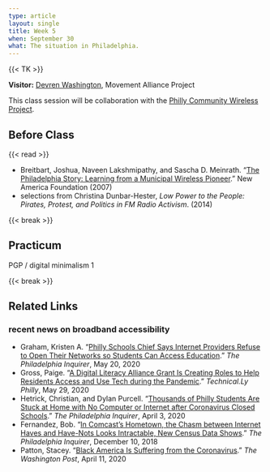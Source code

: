 ```yaml
---
type: article
layout: single
title: Week 5
when: September 30
what: The situation in Philadelphia.
---
```


{{< TK >}}

**Visitor:** [Devren Washington](https://movementalliance.org/staff/devren-washington/), Movement Alliance Project

This class session will be collaboration with the [Philly Community Wireless Project](https://phillycommunitywireless.com/).

## Before Class

{{< read >}}
- Breitbart, Joshua, Naveen Lakshmipathy, and Sascha D. Meinrath. “[The Philadelphia Story: Learning from a Municipal Wireless Pioneer](https://technical.ly/wp-content/uploads/2017/03/wireless-philadelphia-report-breitbart-et-al.pdf).” New America Foundation (2007)
- selections from Christina Dunbar-Hester, *Low Power to the People: Pirates, Protest, and Politics in FM Radio Activism*. (2014)

{{< break >}}

## Practicum

PGP / digital minimalism 1

{{< break >}}

## Related Links

### recent news on broadband accessibility

- Graham, Kristen A. “[Philly Schools Chief Says Internet Providers Refuse to Open Their Networks so Students Can Access Education](https://www.inquirer.com/education/internet-access-philadelphia-coronavirus-comcast-budget-council-hite-school-district-20200520.html).” *The Philadelphia Inquirer*, May 20, 2020
- Gross, Paige. “[A Digital Literacy Alliance Grant Is Creating Roles to Help Residents Access and Use Tech during the Pandemic](https://technical.ly/philly/2020/05/29/digital-literacy-alliance-grant-digital-navigator-help-residents-access-use-tech-during-pandemic/).” *Technical.Ly Philly*, May 29, 2020
- Hetrick, Christian, and Dylan Purcell. “[Thousands of Philly Students Are Stuck at Home with No Computer or Internet after Coronavirus Closed Schools](https://www.inquirer.com/education/coronavirus-students-digital-divide-philadelphia-comcast-20200403.html).” *The Philadelphia Inquirer*, April 3, 2020
- Fernandez, Bob. “[In Comcast’s Hometown, the Chasm between Internet Haves and Have-Nots Looks Intractable, New Census Data Shows](https://www.inquirer.com/news/comcast-digital-internet-access-philly-poor-people-20181210.html).” *The Philadelphia Inquirer*, December 10, 2018
- Patton, Stacey. “[Black America Is Suffering from the Coronavirus](https://www.washingtonpost.com/outlook/2020/04/11/coronavirus-black-america-racism/).” *The Washington Post*, April 11, 2020